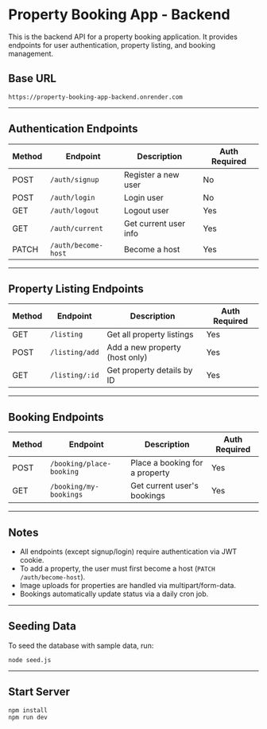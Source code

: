 # Property Booking App - Backend

This is the backend API for a property booking application. It provides endpoints for user authentication, property listing, and booking management.

## Base URL

```
https://property-booking-app-backend.onrender.com
```

---

## Authentication Endpoints

| Method | Endpoint             | Description                | Auth Required |
|--------|----------------------|----------------------------|--------------|
| POST   | `/auth/signup`       | Register a new user        | No           |
| POST   | `/auth/login`        | Login user                 | No           |
| GET    | `/auth/logout`       | Logout user                | Yes          |
| GET    | `/auth/current`      | Get current user info      | Yes          |
| PATCH  | `/auth/become-host`  | Become a host              | Yes          |

---

## Property Listing Endpoints

| Method | Endpoint             | Description                        | Auth Required |
|--------|----------------------|------------------------------------|--------------|
| GET    | `/listing`          | Get all property listings          | Yes          |
| POST   | `/listing/add`       | Add a new property (host only)     | Yes          |
| GET    | `/listing/:id`       | Get property details by ID         | Yes          |

---

## Booking Endpoints

| Method | Endpoint                 | Description                    | Auth Required |
|--------|--------------------------|--------------------------------|--------------|
| POST   | `/booking/place-booking` | Place a booking for a property | Yes          |
| GET    | `/booking/my-bookings`   | Get current user's bookings    | Yes          |

---

## Notes

- All endpoints (except signup/login) require authentication via JWT cookie.
- To add a property, the user must first become a host (`PATCH /auth/become-host`).
- Image uploads for properties are handled via multipart/form-data.
- Bookings automatically update status via a daily cron job.

---



## Seeding Data

To seed the database with sample data, run:

```
node seed.js
```

---

## Start Server

```
npm install
npm run dev
```
